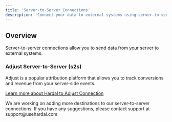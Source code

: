 ```yaml
---
title: 'Server-to-Server Connections'
description: 'Connect your data to external systems using server-to-server (s2s) connections'
---
```


## Overview

Server-to-server connections allow you to send data from your server to external systems.

### Adjust Server-to-Server (s2s)

Adjust is a popular attribution platform that allows you to track conversions and revenue from your server-side events.

[Learn more about Hardal to Adjust Connection](/server-to-server/adjust)


<Tip>
We are working on adding more destinations to our server-to-server connections. If you have any suggestions, please contact support at support@usehardal.com
</Tip>